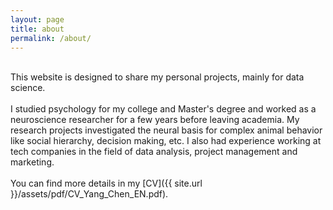 ```yaml
---
layout: page
title: about
permalink: /about/
---
```


<br>This website is designed to share my personal projects, mainly for data science.
<br>
<br>I studied psychology for my college and Master's degree and worked as a neuroscience researcher for a few years before leaving academia. My research projects investigated the neural basis for complex animal behavior like social hierarchy, decision making, etc. I also had experience working at tech companies in the field of data analysis, project management and marketing. 
<br>
<br>You can find more details in my [CV]({{ site.url }}/assets/pdf/CV_Yang_Chen_EN.pdf). 
